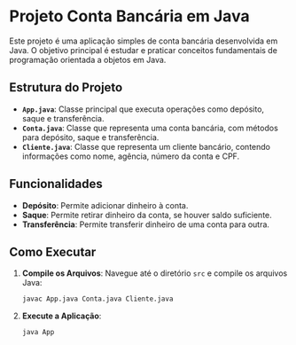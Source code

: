 # Projeto Conta Bancária em Java

Este projeto é uma aplicação simples de conta bancária desenvolvida em Java. O objetivo principal é estudar e praticar conceitos fundamentais de programação orientada a objetos em Java.

## Estrutura do Projeto

- **`App.java`**: Classe principal que executa operações como depósito, saque e transferência.
- **`Conta.java`**: Classe que representa uma conta bancária, com métodos para depósito, saque e transferência.
- **`Cliente.java`**: Classe que representa um cliente bancário, contendo informações como nome, agência, número da conta e CPF.

## Funcionalidades

- **Depósito**: Permite adicionar dinheiro à conta.
- **Saque**: Permite retirar dinheiro da conta, se houver saldo suficiente.
- **Transferência**: Permite transferir dinheiro de uma conta para outra.

## Como Executar

1. **Compile os Arquivos**:
   Navegue até o diretório `src` e compile os arquivos Java:
   ```bash
   javac App.java Conta.java Cliente.java
2. **Execute a Aplicação**:
   ```bash
   java App

